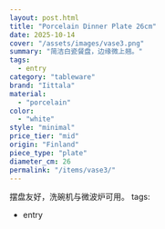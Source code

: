 ```yaml
---
layout: post.html
title: "Porcelain Dinner Plate 26cm"
date: 2025-10-14
cover: "/assets/images/vase3.png"
summary: "简洁白瓷餐盘，边缘微上翘。"
tags:
  - entry
category: "tableware"
brand: "Iittala"
material:
  - "porcelain"
color:
  - "white"
style: "minimal"
price_tier: "mid"
origin: "Finland"
piece_type: "plate"
diameter_cm: 26
permalink: "/items/vase3/"
---
```

摆盘友好，洗碗机与微波炉可用。
tags:
  - entry
